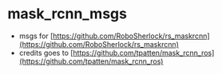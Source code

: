 # mask_rcnn_msgs
* msgs for [https://github.com/RoboSherlock/rs_maskrcnn](https://github.com/RoboSherlock/rs_maskrcnn) 
* credits goes to [https://github.com/tpatten/mask_rcnn_ros](https://github.com/tpatten/mask_rcnn_ros)

